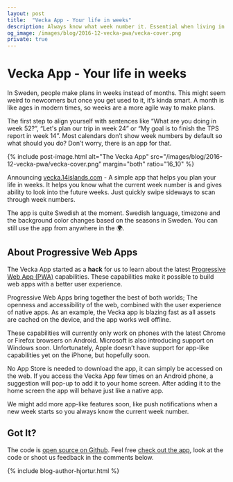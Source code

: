 ```yaml
---
layout: post
title:  "Vecka App - Your life in weeks"
description: Always know what week number it. Essential when living in Sweden.
og_image: /images/blog/2016-12-vecka-pwa/vecka-cover.png
private: true
---
```


# Vecka App - Your life in weeks

In Sweden, people make plans in weeks instead of months. This might seem weird to newcomers but once you get used to it, it’s kinda smart. A month is like ages in modern times, so weeks are a more agile way to make plans.

The first step to align yourself with sentences like “What are you doing in week 52?”, “Let's plan our trip in week 24” or “My goal is to finish the TPS report in week 14”. Most calendars don’t show week numbers by default so what should you do? Don’t worry, there is an app for that.

{% include post-image.html alt="The Vecka App" src="/images/blog/2016-12-vecka-pwa/vecka-cover.png" margin="both" ratio="16_10" %}

Announcing [vecka.14islands.com](https://vecka.14islands.com/) - A simple app that helps you plan your life in weeks. It helps you know what the current week number is and gives ability to look into the future weeks.  Just quickly swipe sideways to scan through week numbers.

The app is quite Swedish at the moment. Swedish language, timezone and the background color changes based on the seasons in Sweden. You can still use the app from anywhere in the 🌍.


## About Progressive Web Apps

The Vecka App started as a **hack** for us to learn about the latest [Progressive Web App (PWA)](https://developers.google.com/web/progressive-web-apps/) capabilities. These capabilities make it possible to build web apps with a better user experience.

Progressive Web Apps bring together the best of both worlds; The openness and accessibility of the web, combined with the user experience of native apps. As an example, the Vecka app is blazing fast as all assets are cached on the device, and the app works well offline.

These capabilities will currently only work on phones with the latest Chrome or Firefox browsers on Android. Microsoft is also introducing support on Windows soon. Unfortunately, Apple doesn’t have support for app-like capabilities yet on the iPhone, but hopefully soon.

No App Store is needed to download the app, it can simply be accessed on the web. If you access the Vecka App few times on an Android phone, a suggestion will  pop-up to add it to your home screen. After adding it to the home screen the app will behave just like a native app.

We might add more app-like features soon, like push notifications when a new week starts so you always know the current week number.


## Got It?

The code is [open source on Github](https://github.com/14islands/vecka.14islands.com). Feel free [check out the app](https://vecka.14islands.com/), look at the code or shoot us feedback in the comments below.

{% include blog-author-hjortur.html %}
